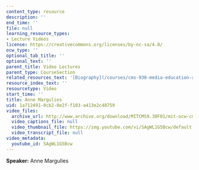 ```yaml
---
content_type: resource
description: ''
end_time: ''
file: null
learning_resource_types:
- Lecture Videos
license: https://creativecommons.org/licenses/by-nc-sa/4.0/
ocw_type: ''
optional_tab_title: ''
optional_text: ''
parent_title: Video Lectures
parent_type: CourseSection
related_resources_text: '[Biography](/courses/cms-930-media-education-and-the-marketplace-fall-2001/video_galleries/video-lectures/biography#am)'
resource_index_text: ''
resourcetype: Video
start_time: ''
title: Anne Margulies
uid: 1a712491-0cb2-0e2f-f103-a413e2c48759
video_files:
  archive_url: http://www.archive.org/download/MITCMS9.30F01/mit-ocw-cms930-margulies-03jul2003-220k.mp4
  video_captions_file: null
  video_thumbnail_file: https://img.youtube.com/vi/SAgWL1G5Bcw/default.jpg
  video_transcript_file: null
video_metadata:
  youtube_id: SAgWL1G5Bcw
---
```


**Speaker:** Anne Margulies

